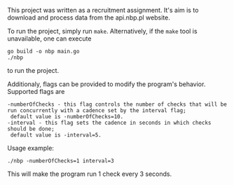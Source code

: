 This project was written as a recruitment assignment.
It's aim is to download and process data from the api.nbp.pl website.

To run the project, simply run `make`.
Alternatively, if the `make` tool is unavailable, one can execute 
```
go build -o nbp main.go
./nbp
```
to run the project.

Additionaly, flags can be provided to modify the program's behavior. Supported flags are
```
-numberOfChecks - this flag controls the number of checks that will be run concurrently with a cadence set by the interval flag;
 default value is -numberOfChecks=10. 
-interval - this flag sets the cadence in seconds in which checks should be done;
 default value is -interval=5. 
```

Usage example:
```
./nbp -numberOfChecks=1 interval=3
```
This will make the program run 1 check every 3 seconds.